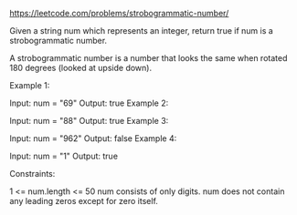 https://leetcode.com/problems/strobogrammatic-number/

Given a string num which represents an integer, return true if num is a strobogrammatic number.

A strobogrammatic number is a number that looks the same when rotated 180 degrees (looked at upside down).

 

Example 1:

Input: num = "69"
Output: true
Example 2:

Input: num = "88"
Output: true
Example 3:

Input: num = "962"
Output: false
Example 4:

Input: num = "1"
Output: true
 

Constraints:

1 <= num.length <= 50
num consists of only digits.
num does not contain any leading zeros except for zero itself.
